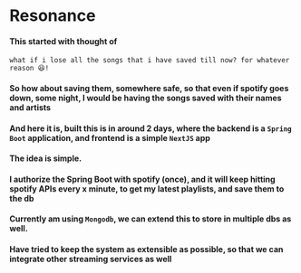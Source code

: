# Resonance

#### This started with thought of
`what if i lose all the songs that i have saved till now? for whatever reason 😆!`

#### So how about saving them, somewhere safe, so that even if spotify goes down, some night, I would be having the songs saved with their names and artists 

#### And here it is, built this is in around 2 days, where the backend is a `Spring Boot` application, and frontend is a simple `NextJS` app

#### The idea is simple. 
#### I authorize the Spring Boot with spotify (once), and it will keep hitting spotify APIs every x minute, to get my latest playlists, and save them to the db
#### Currently am using `Mongodb`, we can extend this to store in multiple dbs as well. 

#### Have tried to keep the system as extensible as possible, so that we can integrate other streaming services as well  
